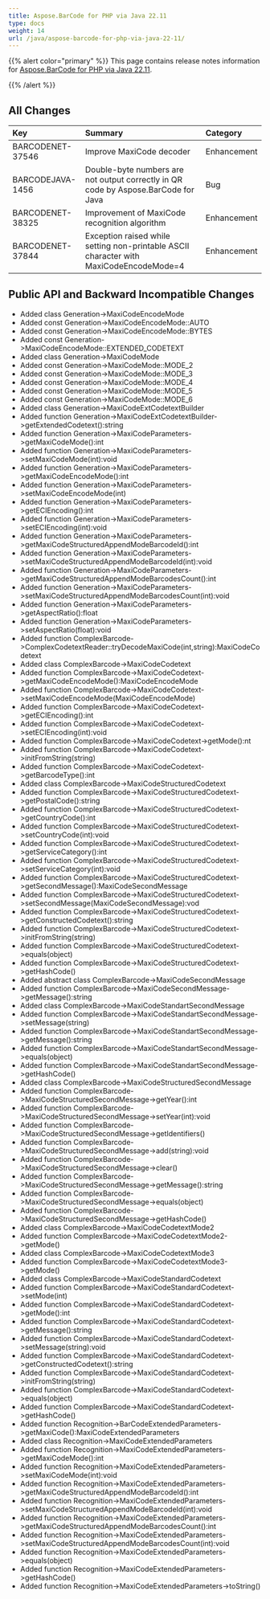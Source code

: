 ```yaml
---
title: Aspose.BarCode for PHP via Java 22.11
type: docs
weight: 14
url: /java/aspose-barcode-for-php-via-java-22-11/
---
```


{{% alert color="primary" %}}
This page contains release notes information for [Aspose.BarCode for PHP via Java 22.11](https://downloads.aspose.com/barcode/php/new-releases/aspose.barcode-for-php-via-java-22.11/).

{{% /alert %}} 
## **All Changes**

|**Key**|**Summary**|**Category**|
| :- | :- | :- |
|BARCODENET-37546|Improve MaxiCode decoder|Enhancement|
|BARCODEJAVA-1456|Double-byte numbers are not output correctly in QR code by Aspose.BarCode for Java|Bug|
|BARCODENET-38325|Improvement of MaxiCode recognition algorithm|Enhancement|
|BARCODENET-37844|Exception raised while setting non-printable ASCII character with MaxiCodeEncodeMode=4|Enhancement|


## **Public API and Backward Incompatible Changes**

- Added class Generation->MaxiCodeEncodeMode
- Added const Generation->MaxiCodeEncodeMode::AUTO
- Added const Generation->MaxiCodeEncodeMode::BYTES
- Added const Generation->MaxiCodeEncodeMode::EXTENDED_CODETEXT
- Added class Generation->MaxiCodeMode
- Added const Generation->MaxiCodeMode::MODE_2
- Added const Generation->MaxiCodeMode::MODE_3
- Added const Generation->MaxiCodeMode::MODE_4
- Added const Generation->MaxiCodeMode::MODE_5
- Added const Generation->MaxiCodeMode::MODE_6
- Added class Generation->MaxiCodeExtCodetextBuilder
- Added function Generation->MaxiCodeExtCodetextBuilder->getExtendedCodetext():string
- Added function Generation->MaxiCodeParameters->getMaxiCodeMode():int
- Added function Generation->MaxiCodeParameters->setMaxiCodeMode(int):void
- Added function Generation->MaxiCodeParameters->getMaxiCodeEncodeMode():int
- Added function Generation->MaxiCodeParameters->setMaxiCodeEncodeMode(int)
- Added function Generation->MaxiCodeParameters->getECIEncoding():int
- Added function Generation->MaxiCodeParameters->setECIEncoding(int):void
- Added function Generation->MaxiCodeParameters->getMaxiCodeStructuredAppendModeBarcodeId():int
- Added function Generation->MaxiCodeParameters->setMaxiCodeStructuredAppendModeBarcodeId(int):void
- Added function Generation->MaxiCodeParameters->getMaxiCodeStructuredAppendModeBarcodesCount():int
- Added function Generation->MaxiCodeParameters->setMaxiCodeStructuredAppendModeBarcodesCount(int):void
- Added function Generation->MaxiCodeParameters->getAspectRatio():float
- Added function Generation->MaxiCodeParameters->setAspectRatio(float):void
- Added function ComplexBarcode->ComplexCodetextReader::tryDecodeMaxiCode(int,string):MaxiCodeCodetext
- Added class ComplexBarcode->MaxiCodeCodetext
- Added function ComplexBarcode->MaxiCodeCodetext->getMaxiCodeEncodeMode():MaxiCodeEncodeMode
- Added function ComplexBarcode->MaxiCodeCodetext->setMaxiCodeEncodeMode(MaxiCodeEncodeMode)
- Added function ComplexBarcode->MaxiCodeCodetext->getECIEncoding():int
- Added function ComplexBarcode->MaxiCodeCodetext->setECIEncoding(int):void
- Added function ComplexBarcode->MaxiCodeCodetext->getMode():nt
- Added function ComplexBarcode->MaxiCodeCodetext->initFromString(string)
- Added function ComplexBarcode->MaxiCodeCodetext->getBarcodeType():int
- Added class ComplexBarcode->MaxiCodeStructuredCodetext
- Added function ComplexBarcode->MaxiCodeStructuredCodetext->getPostalCode():string
- Added function ComplexBarcode->MaxiCodeStructuredCodetext->getCountryCode():int
- Added function ComplexBarcode->MaxiCodeStructuredCodetext->setCountryCode(int):void
- Added function ComplexBarcode->MaxiCodeStructuredCodetext->getServiceCategory():int
- Added function ComplexBarcode->MaxiCodeStructuredCodetext->setServiceCategory(int):void
- Added function ComplexBarcode->MaxiCodeStructuredCodetext->getSecondMessage():MaxiCodeSecondMessage
- Added function ComplexBarcode->MaxiCodeStructuredCodetext->setSecondMessage(MaxiCodeSecondMessage):vod
- Added function ComplexBarcode->MaxiCodeStructuredCodetext->getConstructedCodetext():string
- Added function ComplexBarcode->MaxiCodeStructuredCodetext->initFromString(string)
- Added function ComplexBarcode->MaxiCodeStructuredCodetext->equals(object)
- Added function ComplexBarcode->MaxiCodeStructuredCodetext->getHashCode()
- Added abstract class ComplexBarcode->MaxiCodeSecondMessage
- Added function ComplexBarcode->MaxiCodeSecondMessage->getMessage():string
- Added class ComplexBarcode->MaxiCodeStandartSecondMessage
- Added function ComplexBarcode->MaxiCodeStandartSecondMessage->setMessage(string)
- Added function ComplexBarcode->MaxiCodeStandartSecondMessage->getMessage():string
- Added function ComplexBarcode->MaxiCodeStandartSecondMessage->equals(object)
- Added function ComplexBarcode->MaxiCodeStandartSecondMessage->getHashCode()
- Added class ComplexBarcode->MaxiCodeStructuredSecondMessage
- Added function ComplexBarcode->MaxiCodeStructuredSecondMessage->getYear():int
- Added function ComplexBarcode->MaxiCodeStructuredSecondMessage->setYear(int):void
- Added function ComplexBarcode->MaxiCodeStructuredSecondMessage->getIdentifiers()
- Added function ComplexBarcode->MaxiCodeStructuredSecondMessage->add(string):void
- Added function ComplexBarcode->MaxiCodeStructuredSecondMessage->clear()
- Added function ComplexBarcode->MaxiCodeStructuredSecondMessage->getMessage():string
- Added function ComplexBarcode->MaxiCodeStructuredSecondMessage->equals(object)
- Added function ComplexBarcode->MaxiCodeStructuredSecondMessage->getHashCode()
- Added class ComplexBarcode->MaxiCodeCodetextMode2
- Added function ComplexBarcode->MaxiCodeCodetextMode2->getMode()
- Added class ComplexBarcode->MaxiCodeCodetextMode3
- Added function ComplexBarcode->MaxiCodeCodetextMode3->getMode()
- Added class ComplexBarcode->MaxiCodeStandardCodetext
- Added function ComplexBarcode->MaxiCodeStandardCodetext->setMode(int)
- Added function ComplexBarcode->MaxiCodeStandardCodetext->getMode():int
- Added function ComplexBarcode->MaxiCodeStandardCodetext->getMessage():string
- Added function ComplexBarcode->MaxiCodeStandardCodetext->setMessage(string):void
- Added function ComplexBarcode->MaxiCodeStandardCodetext->getConstructedCodetext():string
- Added function ComplexBarcode->MaxiCodeStandardCodetext->initFromString(string)
- Added function ComplexBarcode->MaxiCodeStandardCodetext->equals(object)
- Added function ComplexBarcode->MaxiCodeStandardCodetext->getHashCode()
- Added function Recognition->BarCodeExtendedParameters->getMaxiCode():MaxiCodeExtendedParameters
- Added class Recognition->MaxiCodeExtendedParameters
- Added function Recognition->MaxiCodeExtendedParameters->getMaxiCodeMode():int
- Added function Recognition->MaxiCodeExtendedParameters->setMaxiCodeMode(int):void
- Added function Recognition->MaxiCodeExtendedParameters->getMaxiCodeStructuredAppendModeBarcodeId():int
- Added function Recognition->MaxiCodeExtendedParameters->setMaxiCodeStructuredAppendModeBarcodeId(int):void
- Added function Recognition->MaxiCodeExtendedParameters->getMaxiCodeStructuredAppendModeBarcodesCount():int
- Added function Recognition->MaxiCodeExtendedParameters->setMaxiCodeStructuredAppendModeBarcodesCount(int):void
- Added function Recognition->MaxiCodeExtendedParameters->equals(object)
- Added function Recognition->MaxiCodeExtendedParameters->getHashCode()
- Added function Recognition->MaxiCodeExtendedParameters->toString()
